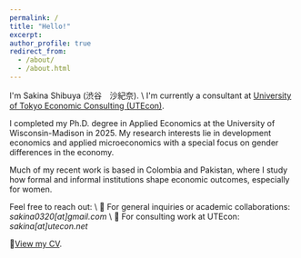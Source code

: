 ```yaml
---
permalink: /
title: "Hello!"
excerpt: 
author_profile: true
redirect_from: 
  - /about/
  - /about.html
---
```


I'm Sakina Shibuya (渋谷　沙紀奈). \\
I'm currently a consultant at [University of Tokyo Economic Consulting (UTEcon)](https://utecon.net/en/).

I completed my Ph.D. degree in Applied Economics at the University of Wisconsin-Madison in 2025. 
My research interests lie in development economics and applied microeconomics with a special focus on gender differences in the economy. 

Much of my recent work is based in Colombia and Pakistan, where I study how formal and informal institutions shape economic outcomes, especially for women. 
 
Feel free to reach out: \\
:email: For general inquiries or academic collaborations: _sakina0320[at]gmail.com_ \\
:email: For consulting work at UTEcon: _sakina[at]utecon.net_

:page_facing_up:[View my CV](https://sakinashibuya.github.io/files/CV_SakinaShibuya.pdf). 

